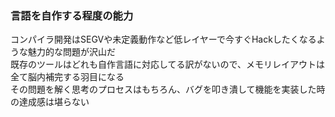 ### 言語を自作する程度の能力
コンパイラ開発はSEGVや未定義動作など低レイヤーで今すぐHackしたくなるような魅力的な問題が沢山だ<br>
既存のツールはどれも自作言語に対応してる訳がないので、メモリレイアウトは全て脳内補完する羽目になる<br>
その問題を解く思考のプロセスはもちろん、バグを叩き潰して機能を実装した時の達成感は堪らない
